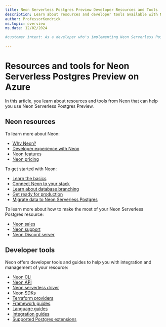 ```yaml
---
title: Neon Serverless Postgres Preview Developer Resources and Tools
description: Learn about resources and developer tools available with Neon Serverless Postgres Preview.
author: ProfessorKendrick
ms.topic: overview
ms.date: 12/02/2024

#customer intent: As a developer who's implementing Neon Serverless Postgres, I want to know about other resources and tools available so that I can maximize the success of my integration.

---
```


# Resources and tools for Neon Serverless Postgres Preview on Azure

In this article, you learn about resources and tools from Neon that can help you use Neon Serverless Postgres Preview.

## Neon resources

To learn more about Neon:

- [Why Neon?](https://neon.tech/docs/get-started-with-neon/why-neon)
- [Developer experience with Neon](https://neon.tech/docs/get-started-with-neon/dev-experience)
- [Neon features](https://neon.tech/docs/guides/neon-features)
- [Neon pricing](https://neon.tech/pricing)

To get started with Neon:

- [Learn the basics](https://neon.tech/docs/get-started-with-neon/signing-up)
- [Connect Neon to your stack](https://neon.tech/docs/get-started-with-neon/connect-neon)
- [Learn about database branching](https://neon.tech/docs/get-started-with-neon/workflow-primer)
- [Get ready for production](https://neon.tech/docs/get-started-with-neon/production-checklist)
- [Migrate data to Neon Serverless Postgres](https://neon.tech/docs/import/migrate-intro)

To learn more about how to make the most of your Neon Serverless Postgres resource:

- [Neon sales](https://neon.tech/contact-sales)
- [Neon support](https://neon.tech/docs/introduction/support)
- [Neon Discord server](https://discord.gg/92vNTzKDGp)

## Developer tools

Neon offers developer tools and guides to help you with integration and management of your resource:

- [Neon CLI](https://neon.tech/docs/reference/neon-cli)
- [Neon API](https://api-docs.neon.tech/reference/getting-started-with-neon-api)
- [Neon serverless driver](https://neon.tech/docs/serverless/serverless-driver)
- [Neon SDKs](https://neon.tech/docs/reference/sdk)
- [Terraform providers](https://neon.tech/docs/reference/terraform)
- [Framework guides](https://neon.tech/docs/get-started-with-neon/frameworks)
- [Language guides](https://neon.tech/docs/get-started-with-neon/languages)
- [Integration guides](https://neon.tech/docs/guides/integrations)
- [Supported Postgres extensions](https://neon.tech/docs/extensions/extensions-intro)
